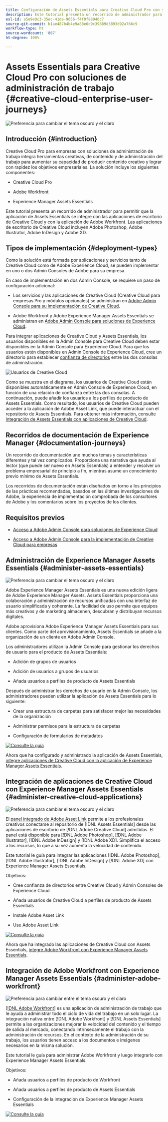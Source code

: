 ```yaml
---
title: Configuración de Assets Essentials para Creative Cloud Pro con soluciones de administración de trabajo
description: Este tutorial presenta un recorrido de administrador para permitir que la aplicación de Assets Essentials se integre con las aplicaciones de escritorio de Creative Cloud y con la aplicación de Adobe Workfront. Las aplicaciones de escritorio de Creative Cloud incluyen Adobe Photoshop, Adobe Illustrator, Adobe InDesign y Adobe XD.
exl-id: a5e9e0c3-35ec-41de-9656-f4f0f88946c7
source-git-commit: b1ae487b4b4e9a88e0d9c39889d3893d92a766c9
workflow-type: ht
source-wordcount: '867'
ht-degree: 100%

---
```


# Assets Essentials para Creative Cloud Pro con soluciones de administración de trabajo {#creative-cloud-enterprise-user-journeys}

![Preferencia para cambiar el tema oscuro y el claro](assets/cce-next-banner-landing-page.png)

## Introducción {#introduction}

Creative Cloud Pro para empresas con soluciones de administración de trabajo integra herramientas creativas, de contenido y de administración del trabajo para aumentar su capacidad de producir contenido creativo y lograr con rapidez los objetivos empresariales. La solución incluye los siguientes componentes:

* Creative Cloud Pro

* Adobe Workfront

* Experience Manager Assets Essentials

Este tutorial presenta un recorrido de administrador para permitir que la aplicación de Assets Essentials se integre con las aplicaciones de escritorio de Creative Cloud y con la aplicación de Adobe Workfront. Las aplicaciones de escritorio de Creative Cloud incluyen Adobe Photoshop, Adobe Illustrator, Adobe InDesign y Adobe XD.

## Tipos de implementación {#deployment-types}

Como la solución está formada por aplicaciones y servicios tanto de Creative Cloud como de Adobe Experience Cloud, se pueden implementar en uno o dos Admin Consoles de Adobe para su empresa.

En caso de implementación en dos Admin Console, se requiere un paso de configuración adicional:

* Los servicios y las aplicaciones de Creative Cloud (Creative Cloud para empresas Pro y módulos opcionales) se administran en [Adobe Admin Console para su implementación de Creative Cloud](https://helpx.adobe.com/es/enterprise/admin-guide.html).

* Adobe Workfront y Adobe Experience Manager Assets Essentials se administran en [Adobe Admin Console para soluciones de Experience Cloud](https://experienceleague.adobe.com/docs/core-services/interface/administration/admin-getting-started.html?lang=es).

Para integrar aplicaciones de Creative Cloud y Assets Essentials, los usuarios disponibles en la Admin Console para Creative Cloud deben estar disponibles en la Admin Console para Experience Cloud. Para que los usuarios estén disponibles en Admin Console de Experience Cloud, cree un directorio para establecer [confianza de directorios](https://helpx.adobe.com/es/enterprise/using/set-up-identity.html#directory-trusting) entre las dos consolas de administración.

![Usuarios de Creative Cloud](assets/creative-cloud-users.svg)

Como se muestra en el diagrama, los usuarios de Creative Cloud están disponibles automáticamente en Admin Console de Experience Cloud, en función de una relación de confianza entre las dos consolas. A continuación, puede añadir los usuarios a los perfiles de producto de Assets Essentials. Como resultado, los usuarios de Creative Cloud pueden acceder a la aplicación de Adobe Asset Link, que puede interactuar con el repositorio de Assets Essentials. Para obtener más información, consulte [Integración de Assets Essentials con aplicaciones de Creative Cloud](integrate-with-creative-cloud.md).

## Recorridos de documentación de Experience Manager {#documentation-journeys}

Un recorrido de documentación une muchos temas y características diferentes y tal vez complicados. Proporciona una narrativa que ayuda al lector (que puede ser nuevo en Assets Essentials) a entender y resolver un problema empresarial de principio a fin, mientras asume un conocimiento previo mínimo de Assets Essentials.

Los recorridos de documentación están diseñados en torno a los principios de las prácticas recomendadas, basados en las últimas investigaciones de Adobe, la experiencia de implementación comprobada de los consultores de Adobe y los comentarios sobre los proyectos de los clientes.

## Requisitos previos

* [Acceso a Adobe Admin Console para soluciones de Experience Cloud](https://experienceleague.adobe.com/docs/core-services/interface/administration/admin-getting-started.html?lang=es)

* [Acceso a Adobe Admin Console para la implementación de Creative Cloud para empresas](https://helpx.adobe.com/es/enterprise/admin-guide.html)

## Administración de Experience Manager Assets Essentials {#administer-assets-essentials}

![Preferencia para cambiar el tema oscuro y el claro](assets/cce-assets.png)

Adobe Experience Manager Assets Essentials es una nueva edición ligera de Adobe Experience Manager Assets. Assets Essentials proporciona una colaboración y administración de recursos unificadas con una interfaz de usuario simplificada y coherente. La facilidad de uso permite que equipos más creativos y de marketing almacenen, descubran y distribuyan recursos digitales.

Adobe aprovisiona Adobe Experience Manager Assets Essentials para sus clientes. Como parte del aprovisionamiento, Assets Essentials se añade a la organización de un cliente en Adobe Admin Console.

Los administradores utilizan la Admin Console para gestionar los derechos de usuario para el producto de Assets Essentials:

* Adición de grupos de usuarios

* Adición de usuarios a grupos de usuarios

* Añada usuarios a perfiles de producto de Assets Essentials

Después de administrar los derechos de usuario en la Admin Console, los administradores pueden utilizar la aplicación de Assets Essentials para lo siguiente:

* Crear una estructura de carpetas para satisfacer mejor las necesidades de la organización

* Administrar permisos para la estructura de carpetas

* Configuración de formularios de metadatos

[![Consulte la guía](assets/see-the-guide-sm.png)](deploy-administer.md)

Ahora que ha configurado y administrado la aplicación de Assets Essentials, [integre aplicaciones de Creative Cloud con la aplicación de Experience Manager Assets Essentials](integrate-with-creative-cloud.md).

## Integración de aplicaciones de Creative Cloud con Experience Manager Assets Essentials {#administer-creative-cloud-applications}

![Preferencia para cambiar el tema oscuro y el claro](assets/cce-creative-cloud.png)

El [panel integrado de Adobe Asset Link](https://www.adobe.com/es/creativecloud/business/enterprise/adobe-asset-link.html) permite a los profesionales creativos conectarse al repositorio de [!DNL Assets Essentials] desde las aplicaciones de escritorio de [!DNL Adobe Creative Cloud] admitidas. El panel está disponible para [!DNL Adobe Photoshop], [!DNL Adobe Illustrator], [!DNL Adobe InDesign] y [!DNL Adobe XD]. Simplifica el acceso a los recursos, lo que a su vez aumenta la velocidad de contenido.

Este tutorial le guía para integrar las aplicaciones [!DNL Adobe Photoshop], [!DNL Adobe Illustrator], [!DNL Adobe InDesign] y [!DNL Adobe XD] con Experience Manager Assets Essentials.

Objetivos:

* Cree confianza de directorios entre Creative Cloud y Admin Consoles de Experience Cloud

* Añada usuarios de Creative Cloud a perfiles de producto de Assets Essentials

* Instale Adobe Asset Link

* Use Adobe Asset Link

[![Consulte la guía](assets/see-the-guide-sm.png)](integrate-with-creative-cloud.md)

Ahora que ha integrado las aplicaciones de Creative Cloud con Assets Essentials, [integre Adobe Workfront con Experience Manager Assets Essentials](integrate-with-workfront.md).

## Integración de Adobe Workfront con Experience Manager Assets Essentials {#administer-adobe-workfront}

![Preferencia para cambiar entre el tema oscuro y el claro](assets/cce-workfront.png)

[[!DNL Adobe Workfront]](https://www.workfront.com/) es una aplicación de administración de trabajo que le ayuda a administrar todo el ciclo de vida del trabajo en un solo lugar. La integración nativa entre [!DNL Adobe Workfront] y [!DNL Assets Essentials] permite a las organizaciones mejorar la velocidad del contenido y el tiempo de salida al mercado, conectando intrínsecamente el trabajo con la administración de recursos. En el contexto de la administración de su trabajo, los usuarios tienen acceso a los documentos e imágenes necesarios en la misma solución.

Este tutorial le guía para administrar Adobe Workfront y luego integrarlo con Experience Manager Assets Essentials.

Objetivos:

* Añada usuarios a perfiles de producto de Workfront

* Añada usuarios a perfiles de producto de Assets Essentials

* Configuración de la integración de Experience Manager Assets Essentials

[![Consulte la guía](assets/see-the-guide-sm.png)](integrate-with-workfront.md)
